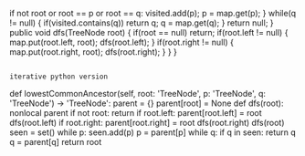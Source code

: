 if not root or root == p or root == q:
visited.add(p);
p = map.get(p);
}
while(q != null) {
if(visited.contains(q))
return q;
q = map.get(q);
}
return null;
}
public void dfs(TreeNode root) {
if(root == null) return;
if(root.left != null) {
map.put(root.left, root);
dfs(root.left);
}
if(root.right != null) {
map.put(root.right, root);
dfs(root.right);
}
}
}
```
​
iterative python version
```
def lowestCommonAncestor(self, root: 'TreeNode', p: 'TreeNode', q: 'TreeNode') -> 'TreeNode':
parent = {}
parent[root] = None
def dfs(root):
nonlocal parent
if not root:
return
if root.left:
parent[root.left] = root
dfs(root.left)
if root.right:
parent[root.right] = root
dfs(root.right)
dfs(root)
seen = set()
while p:
seen.add(p)
p = parent[p]
while q:
if q in seen:
return q
q = parent[q]
return root
```